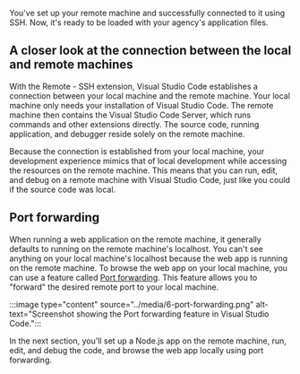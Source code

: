 You've set up your remote machine and successfully connected to it using SSH. Now, it's ready to be loaded with your agency's application files.

## A closer look at the connection between the local and remote machines

With the Remote - SSH extension, Visual Studio Code establishes a connection between your local machine and the remote machine. Your local machine only needs your installation of Visual Studio Code. The remote machine then contains the Visual Studio Code Server, which runs commands and other extensions directly. The source code, running application, and debugger reside solely on the remote machine.

Because the connection is established from your local machine, your development experience mimics that of local development while accessing the resources on the remote machine. This means that you can run, edit, and debug on a remote machine with Visual Studio Code, just like you could if the source code was local.

## Port forwarding

When running a web application on the remote machine, it generally defaults to running on the remote machine's localhost. You can't see anything on your local machine's localhost because the web app is running on the remote machine. To browse the web app on your local machine, you can use a feature called [Port forwarding](https://code.visualstudio.com/docs/remote/ssh#_temporarily-forwarding-a-port). This feature allows you to "forward" the desired remote port to your local machine.

:::image type="content" source="../media/6-port-forwarding.png" alt-text="Screenshot showing the Port forwarding feature in Visual Studio Code.":::

In the next section, you'll set up a Node.js app on the remote machine, run, edit, and debug the code, and browse the web app locally using port forwarding.
